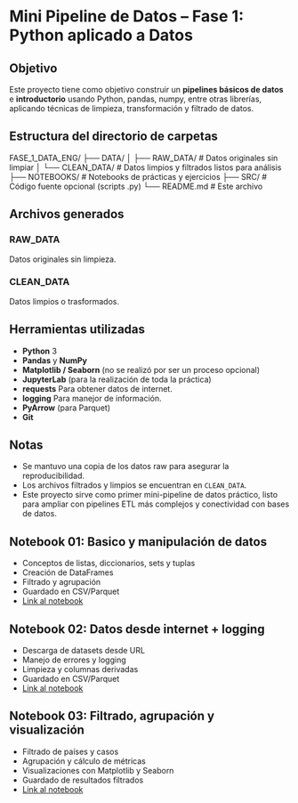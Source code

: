 # Mini Pipeline de Datos – Fase 1: Python aplicado a Datos

## Objetivo
Este proyecto tiene como objetivo construir un **pipelines básicos de datos** e **introductorio** usando Python, pandas, numpy, entre otras librerías, aplicando técnicas de limpieza, transformación y filtrado de datos.

## Estructura del directorio de carpetas

FASE_1_DATA_ENG/
├── DATA/
│ ├── RAW_DATA/ # Datos originales sin limpiar
│ └── CLEAN_DATA/ # Datos limpios y filtrados listos para análisis
├── NOTEBOOKS/ # Notebooks de prácticas y ejercicios
├── SRC/ # Código fuente opcional (scripts .py)
└── README.md # Este archivo

## Archivos generados

### RAW_DATA
Datos originales sin limpieza.

### CLEAN_DATA
Datos limpios o trasformados.

## Herramientas utilizadas
- **Python** 3
- **Pandas** y **NumPy**
- **Matplotlib / Seaborn** (no se realizó por ser un proceso opcional)
- **JupyterLab** (para la realización de toda la práctica)
- **requests** Para obtener datos de internet.
- **logging** Para manejor de información.
- **PyArrow** (para Parquet)
- **Git**

## Notas
- Se mantuvo una copia de los datos raw para asegurar la reproducibilidad.  
- Los archivos filtrados y limpios se encuentran en `CLEAN_DATA`.  
- Este proyecto sirve como primer mini-pipeline de datos práctico, listo para ampliar con pipelines ETL más complejos y conectividad con bases de datos.

## Notebook 01: Basico y manipulación de datos
- Conceptos de listas, diccionarios, sets y tuplas
- Creación de DataFrames
- Filtrado y agrupación
- Guardado en CSV/Parquet
- [Link al notebook](NOTEBOOKS/01_basico_ejercicio.ipynb)

## Notebook 02: Datos desde internet + logging
- Descarga de datasets desde URL
- Manejo de errores y logging
- Limpieza y columnas derivadas
- Guardado en CSV/Parquet
- [Link al notebook](NOTEBOOKS/02_basico_ejercicio_api_logging.ipynb)

## Notebook 03: Filtrado, agrupación y visualización
- Filtrado de países y casos
- Agrupación y cálculo de métricas
- Visualizaciones con Matplotlib y Seaborn
- Guardado de resultados filtrados
- [Link al notebook](NOTEBOOKS/03_filtrado_agrupado_visualización_datos_covid.ipynb)